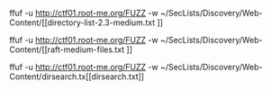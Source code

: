 ffuf -u http://ctf01.root-me.org/FUZZ -w ~/SecLists/Discovery/Web-Content/[[directory-list-2.3-medium.txt ]]

ffuf -u http://ctf01.root-me.org/FUZZ -w ~/SecLists/Discovery/Web-Content/[[raft-medium-files.txt ]]

ffuf -u http://ctf01.root-me.org/FUZZ -w ~/SecLists/Discovery/Web-Content/dirsearch.tx[[dirsearch.txt]]
 

